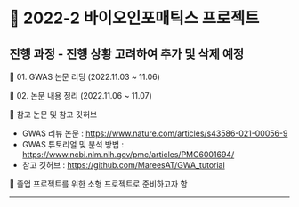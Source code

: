 # 🧬 2022-2 바이오인포매틱스 프로젝트  

## 진행 과정 - 진행 상황 고려하여 추가 및 삭제 예정

📖 01. GWAS 논문 리딩 (2022.11.03 ~ 11.06)  

📖 02. 논문 내용 정리 (2022.11.06 ~ 11.07)  

📌 참고 논문 및 참고 깃허브
  - GWAS 리뷰 논문 : https://www.nature.com/articles/s43586-021-00056-9  
  - GWAS 튜토리얼 및 분석 방법 : https://www.ncbi.nlm.nih.gov/pmc/articles/PMC6001694/  
  - 참고 깃허브 : https://github.com/MareesAT/GWA_tutorial  
    
📖 졸업 프로젝트를 위한 소형 프로젝트로 준비하고자 함  

***
